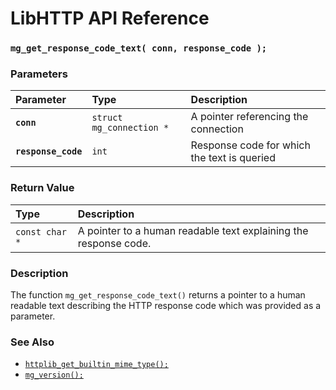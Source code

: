 # LibHTTP API Reference

### `mg_get_response_code_text( conn, response_code );`

### Parameters

| Parameter | Type | Description |
| :--- | :--- | :--- |
|**`conn`**|`struct mg_connection *`| A pointer referencing the connection |
|**`response_code`**|`int`| Response code for which the text is queried |

### Return Value

| Type | Description |
| :--- | :--- |
|`const char *`| A pointer to a human readable text explaining the response code. |

### Description

The function `mg_get_response_code_text()` returns a pointer to a human readable text describing the HTTP response code which was provided as a parameter.

### See Also

* [`httplib_get_builtin_mime_type();`](httplib_get_builtin_mime_type.md)
* [`mg_version();`](mg_version.md)
